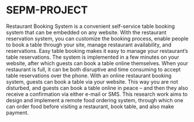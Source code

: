 # SEPM-PROJECT
Restaurant Booking System is a convenient self-service table booking system that can be embedded on any website. With the restaurant reservation system, you can customize the booking process, enable people to book a table through your site, manage restaurant availability, and reservations. Easy table booking makes it easy to manage your restaurant’s table reservations. The system is implemented in a few minutes on your website, after which guests can book a table online themselves. When your restaurant is full, it can be both disruptive and time consuming to accept table reservations over the phone. With an online restaurant booking system, guests can book a table via your website. This way you are not disturbed, and guests can book a table online in peace – and then they also receive a confirmation via either e-mail or SMS. This research work aims to design and implement a remote food ordering system, through which one can order food before visiting a restaurant, book table, and also make payment.
